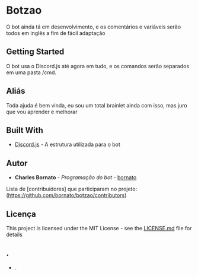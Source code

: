 # Botzao

O bot ainda tá em desenvolvimento, e os comentários e variáveis serão todos em inglês a fim de fácil adaptação

## Getting Started

O bot usa o Discord.js até agora em tudo, e os comandos serão separados em uma pasta /cmd.

## Aliás

Toda ajuda é bem vinda, eu sou um total brainlet ainda com isso, mas juro que vou aprender e melhorar

## Built With

* [Discord.js](https://discord.js.org/) - A estrutura utilizada para o bot

## Autor

* **Charles Bornato** - *Programação do bot* - [bornato](https://github.com/ornato)

Lista de [contribuidores] que participaram no projeto: (https://github.com/bornato/botzao/contributors)

## Licença

This project is licensed under the MIT License - see the [LICENSE.md](LICENSE.md) file for details

## .

* .
